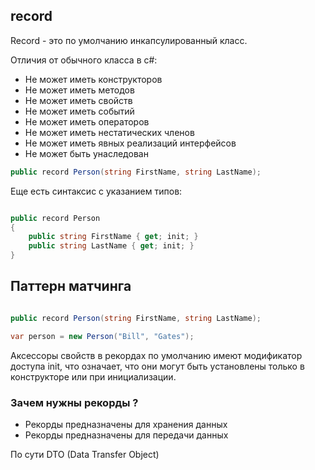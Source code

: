 ## record

Record - это по умолчанию инкапсулированный класс.

Отличия от обычного класса в c#:
- Не может иметь конструкторов
- Не может иметь методов
- Не может иметь свойств
- Не может иметь событий
- Не может иметь операторов
- Не может иметь нестатических членов
- Не может иметь явных реализаций интерфейсов
- Не может быть унаследован


```csharp
public record Person(string FirstName, string LastName);
```
Еще есть синтаксис с указанием типов:
```csharp

public record Person
{
    public string FirstName { get; init; }
    public string LastName { get; init; }
}
```

## Паттерн матчинга

```csharp

public record Person(string FirstName, string LastName);

var person = new Person("Bill", "Gates");

```

Аксессоры свойств в рекордах по умолчанию имеют модификатор доступа init, что означает, что они могут быть установлены только в конструкторе или при инициализации.

### Зачем нужны рекорды ?

- Рекорды предназначены для хранения данных
- Рекорды предназначены для передачи данных

По сути DTO (Data Transfer Object)

